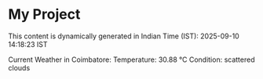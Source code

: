 # My Project

This content is dynamically generated in Indian Time (IST): 2025-09-10 14:18:23 IST


Current Weather in Coimbatore:
Temperature: 30.88 °C
Condition: scattered clouds
